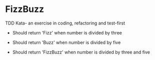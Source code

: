 # FizzBuzz
 TDD Kata- an exercise in coding, refactoring and test-first
 
* Should return 'Fizz' when number is divided by three

* Should return 'Buzz' when number is divided by five

* Should return 'FizzBuzz' when number is divided by three and five

